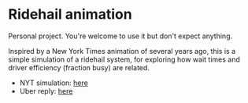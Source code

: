 # Ridehail animation

Personal project. You're welcome to use it but don't expect anything.

Inspired by a New York Times animation of several years ago, this is a simple simulation of a ridehail system, for exploring how wait times and driver efficiency (fraction busy) are related.

- NYT simulation: [here](https://www.nytimes.com/interactive/2017/04/.0technology/uber-drivers-psychological-tricks.html)
- Uber reply: [here](https://www.uber.com/newsroom/faster-pickup-times-mean-busier-drivers/)
